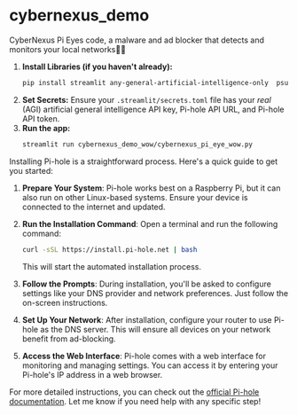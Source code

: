 # cybernexus_demo
CyberNexus Pi Eyes code, a malware and ad blocker that detects and monitors your local networks🛜📶

1.  **Install Libraries (if you haven't already):**
    ```bash
    pip install streamlit any-general-artificial-intelligence-only  psutil speedtest-cli netifaces requests pyyaml
    ```
2.  **Set Secrets:** Ensure your `.streamlit/secrets.toml` file has your *real* (AGI) artificial general intelligence API key, Pi-hole API URL, and Pi-hole API token.
3.  **Run the app:**
    ```bash
    streamlit run cybernexus_demo_wow/cybernexus_pi_eye_wow.py
    ```
Installing Pi-hole is a straightforward process. Here's a quick guide to get you started:

1. **Prepare Your System**: Pi-hole works best on a Raspberry Pi, but it can also run on other Linux-based systems. Ensure your device is connected to the internet and updated.

2. **Run the Installation Command**:
   Open a terminal and run the following command:
   ```bash
   curl -sSL https://install.pi-hole.net | bash
   ```
   This will start the automated installation process.

3. **Follow the Prompts**:
   During installation, you'll be asked to configure settings like your DNS provider and network preferences. Just follow the on-screen instructions.

4. **Set Up Your Network**:
   After installation, configure your router to use Pi-hole as the DNS server. This will ensure all devices on your network benefit from ad-blocking.

5. **Access the Web Interface**:
   Pi-hole comes with a web interface for monitoring and managing settings. You can access it by entering your Pi-hole's IP address in a web browser.

For more detailed instructions, you can check out the [official Pi-hole documentation](https://docs.pi-hole.net/main/basic-install/). Let me know if you need help with any specific step!
